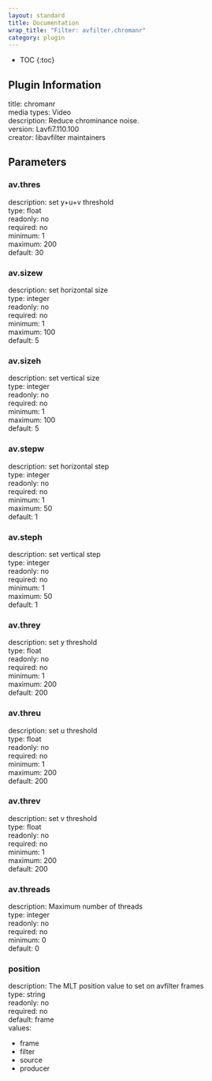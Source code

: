 ```yaml
---
layout: standard
title: Documentation
wrap_title: "Filter: avfilter.chromanr"
category: plugin
---
```

* TOC
{:toc}

## Plugin Information

title: chromanr  
media types:
Video  
description: Reduce chrominance noise.  
version: Lavfi7.110.100  
creator: libavfilter maintainers  

## Parameters

### av.thres

  
description:
set y+u+v threshold  
type: float  
readonly: no  
required: no  
minimum: 1  
maximum: 200  
default: 30  

### av.sizew

  
description:
set horizontal size  
type: integer  
readonly: no  
required: no  
minimum: 1  
maximum: 100  
default: 5  

### av.sizeh

  
description:
set vertical size  
type: integer  
readonly: no  
required: no  
minimum: 1  
maximum: 100  
default: 5  

### av.stepw

  
description:
set horizontal step  
type: integer  
readonly: no  
required: no  
minimum: 1  
maximum: 50  
default: 1  

### av.steph

  
description:
set vertical step  
type: integer  
readonly: no  
required: no  
minimum: 1  
maximum: 50  
default: 1  

### av.threy

  
description:
set y threshold  
type: float  
readonly: no  
required: no  
minimum: 1  
maximum: 200  
default: 200  

### av.threu

  
description:
set u threshold  
type: float  
readonly: no  
required: no  
minimum: 1  
maximum: 200  
default: 200  

### av.threv

  
description:
set v threshold  
type: float  
readonly: no  
required: no  
minimum: 1  
maximum: 200  
default: 200  

### av.threads

  
description:
Maximum number of threads  
type: integer  
readonly: no  
required: no  
minimum: 0  
default: 0  

### position

  
description:
The MLT position value to set on avfilter frames  
type: string  
readonly: no  
required: no  
default: frame  
values:  

* frame
* filter
* source
* producer

